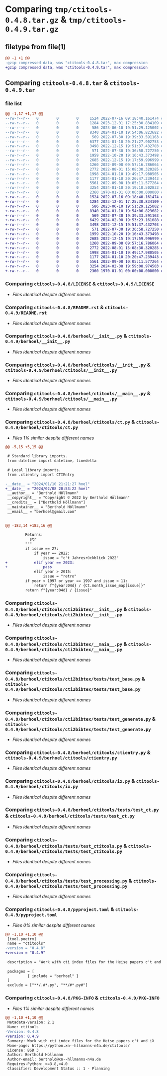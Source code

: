 # Comparing `tmp/ctitools-0.4.8.tar.gz` & `tmp/ctitools-0.4.9.tar.gz`

## filetype from file(1)

```diff
@@ -1 +1 @@
-gzip compressed data, was "ctitools-0.4.8.tar", max compression
+gzip compressed data, was "ctitools-0.4.9.tar", max compression
```

## Comparing `ctitools-0.4.8.tar` & `ctitools-0.4.9.tar`

### file list

```diff
@@ -1,17 +1,17 @@
--rw-r--r--   0        0        0     1524 2022-07-16 09:18:40.161474 ctitools-0.4.8/LICENSE
--rw-r--r--   0        0        0     1284 2023-12-01 17:25:30.834109 ctitools-0.4.8/README.rst
--rw-r--r--   0        0        0      586 2023-06-10 19:51:29.125002 ctitools-0.4.8/berhoel/__init__.py
--rw-r--r--   0        0        0     8340 2024-01-10 19:54:06.823682 ctitools-0.4.8/berhoel/ctitools/__init__.py
--rw-r--r--   0        0        0      569 2022-07-30 19:39:33.591163 ctitools-0.4.8/berhoel/ctitools/__main__.py
--rw-r--r--   0        0        0     6377 2024-01-10 20:21:27.902753 ctitools-0.4.8/berhoel/ctitools/ct.py
--rw-r--r--   0        0        0     3498 2022-12-15 19:51:37.432703 ctitools-0.4.8/berhoel/ctitools/cti2bibtex/__init__.py
--rw-r--r--   0        0        0      571 2022-07-30 19:36:58.727250 ctitools-0.4.8/berhoel/ctitools/cti2bibtex/__main__.py
--rw-r--r--   0        0        0     1959 2022-10-20 19:16:43.373498 ctitools-0.4.8/berhoel/ctitools/cti2bibtex/tests/test_base.py
--rw-r--r--   0        0        0     2685 2022-12-15 19:17:59.996999 ctitools-0.4.8/berhoel/ctitools/cti2bibtex/tests/test_generate.py
--rw-r--r--   0        0        0     1260 2022-09-08 09:57:16.786064 ctitools-0.4.8/berhoel/ctitools/ctientry.py
--rw-r--r--   0        0        0     2772 2022-08-01 15:08:30.320285 ctitools-0.4.8/berhoel/ctitools/ix.py
--rw-r--r--   0        0        0     1998 2024-01-10 19:49:17.980505 ctitools-0.4.8/berhoel/ctitools/tests/test_ct.py
--rw-r--r--   0        0        0     1177 2024-01-10 20:20:47.239443 ctitools-0.4.8/berhoel/ctitools/tests/test_ctitools.py
--rw-r--r--   0        0        0     5561 2022-09-08 10:05:11.577264 ctitools-0.4.8/berhoel/ctitools/tests/test_processing.py
--rw-r--r--   0        0        0     3254 2024-01-10 20:19:10.502833 ctitools-0.4.8/pyproject.toml
--rw-r--r--   0        0        0     2360 1970-01-01 00:00:00.000000 ctitools-0.4.8/PKG-INFO
+-rw-r--r--   0        0        0     1524 2022-07-16 09:18:40.161474 ctitools-0.4.9/LICENSE
+-rw-r--r--   0        0        0     1284 2023-12-01 17:25:30.834109 ctitools-0.4.9/README.rst
+-rw-r--r--   0        0        0      586 2023-06-10 19:51:29.125002 ctitools-0.4.9/berhoel/__init__.py
+-rw-r--r--   0        0        0     8340 2024-01-10 19:54:06.823682 ctitools-0.4.9/berhoel/ctitools/__init__.py
+-rw-r--r--   0        0        0      569 2022-07-30 19:39:33.591163 ctitools-0.4.9/berhoel/ctitools/__main__.py
+-rw-r--r--   0        0        0     6429 2024-02-08 19:53:23.161088 ctitools-0.4.9/berhoel/ctitools/ct.py
+-rw-r--r--   0        0        0     3498 2022-12-15 19:51:37.432703 ctitools-0.4.9/berhoel/ctitools/cti2bibtex/__init__.py
+-rw-r--r--   0        0        0      571 2022-07-30 19:36:58.727250 ctitools-0.4.9/berhoel/ctitools/cti2bibtex/__main__.py
+-rw-r--r--   0        0        0     1959 2022-10-20 19:16:43.373498 ctitools-0.4.9/berhoel/ctitools/cti2bibtex/tests/test_base.py
+-rw-r--r--   0        0        0     2685 2022-12-15 19:17:59.996999 ctitools-0.4.9/berhoel/ctitools/cti2bibtex/tests/test_generate.py
+-rw-r--r--   0        0        0     1260 2022-09-08 09:57:16.786064 ctitools-0.4.9/berhoel/ctitools/ctientry.py
+-rw-r--r--   0        0        0     2772 2022-08-01 15:08:30.320285 ctitools-0.4.9/berhoel/ctitools/ix.py
+-rw-r--r--   0        0        0     1998 2024-01-10 19:49:17.980505 ctitools-0.4.9/berhoel/ctitools/tests/test_ct.py
+-rw-r--r--   0        0        0     1177 2024-01-10 20:20:47.239443 ctitools-0.4.9/berhoel/ctitools/tests/test_ctitools.py
+-rw-r--r--   0        0        0     5561 2022-09-08 10:05:11.577264 ctitools-0.4.9/berhoel/ctitools/tests/test_processing.py
+-rw-r--r--   0        0        0     3254 2024-02-08 19:59:08.974503 ctitools-0.4.9/pyproject.toml
+-rw-r--r--   0        0        0     2360 1970-01-01 00:00:00.000000 ctitools-0.4.9/PKG-INFO
```

### Comparing `ctitools-0.4.8/LICENSE` & `ctitools-0.4.9/LICENSE`

 * *Files identical despite different names*

### Comparing `ctitools-0.4.8/README.rst` & `ctitools-0.4.9/README.rst`

 * *Files identical despite different names*

### Comparing `ctitools-0.4.8/berhoel/__init__.py` & `ctitools-0.4.9/berhoel/__init__.py`

 * *Files identical despite different names*

### Comparing `ctitools-0.4.8/berhoel/ctitools/__init__.py` & `ctitools-0.4.9/berhoel/ctitools/__init__.py`

 * *Files identical despite different names*

### Comparing `ctitools-0.4.8/berhoel/ctitools/__main__.py` & `ctitools-0.4.9/berhoel/ctitools/__main__.py`

 * *Files identical despite different names*

### Comparing `ctitools-0.4.8/berhoel/ctitools/ct.py` & `ctitools-0.4.9/berhoel/ctitools/ct.py`

 * *Files 1% similar despite different names*

```diff
@@ -5,15 +5,15 @@
 
 # Standard library imports.
 from datetime import datetime, timedelta
 
 # Local library imports.
 from .ctientry import CTIEntry
 
-__date__ = "2024/01/10 21:21:27 hoel"
+__date__ = "2024/02/08 20:53:22 hoel"
 __author__ = "Berthold Höllmann"
 __copyright__ = "Copyright © 2022 by Berthold Höllmann"
 __credits__ = ["Berthold Höllmann"]
 __maintainer__ = "Berthold Höllmann"
 __email__ = "berhoel@gmail.com"
 
 
@@ -183,14 +183,16 @@
 
         Returns:
           str
         """
         if issue == 27:
             if year == 2022:
                 issue = "c't Jahresrückblick 2022"
+            elif year == 2023:
+                pass
             elif year > 2015:
                 issue = "retro"
         if year < 1997 or year == 1997 and issue < 11:
             return f"{year:04d} / {Ct.month_issue_map[issue]}"
         return f"{year:04d} / {issue}"
```

### Comparing `ctitools-0.4.8/berhoel/ctitools/cti2bibtex/__init__.py` & `ctitools-0.4.9/berhoel/ctitools/cti2bibtex/__init__.py`

 * *Files identical despite different names*

### Comparing `ctitools-0.4.8/berhoel/ctitools/cti2bibtex/__main__.py` & `ctitools-0.4.9/berhoel/ctitools/cti2bibtex/__main__.py`

 * *Files identical despite different names*

### Comparing `ctitools-0.4.8/berhoel/ctitools/cti2bibtex/tests/test_base.py` & `ctitools-0.4.9/berhoel/ctitools/cti2bibtex/tests/test_base.py`

 * *Files identical despite different names*

### Comparing `ctitools-0.4.8/berhoel/ctitools/cti2bibtex/tests/test_generate.py` & `ctitools-0.4.9/berhoel/ctitools/cti2bibtex/tests/test_generate.py`

 * *Files identical despite different names*

### Comparing `ctitools-0.4.8/berhoel/ctitools/ctientry.py` & `ctitools-0.4.9/berhoel/ctitools/ctientry.py`

 * *Files identical despite different names*

### Comparing `ctitools-0.4.8/berhoel/ctitools/ix.py` & `ctitools-0.4.9/berhoel/ctitools/ix.py`

 * *Files identical despite different names*

### Comparing `ctitools-0.4.8/berhoel/ctitools/tests/test_ct.py` & `ctitools-0.4.9/berhoel/ctitools/tests/test_ct.py`

 * *Files identical despite different names*

### Comparing `ctitools-0.4.8/berhoel/ctitools/tests/test_ctitools.py` & `ctitools-0.4.9/berhoel/ctitools/tests/test_ctitools.py`

 * *Files identical despite different names*

### Comparing `ctitools-0.4.8/berhoel/ctitools/tests/test_processing.py` & `ctitools-0.4.9/berhoel/ctitools/tests/test_processing.py`

 * *Files identical despite different names*

### Comparing `ctitools-0.4.8/pyproject.toml` & `ctitools-0.4.9/pyproject.toml`

 * *Files 0% similar despite different names*

```diff
@@ -1,10 +1,10 @@
 [tool.poetry]
 name = "ctitools"
-version = "0.4.8"
+version = "0.4.9"
 
 description = "Work with cti index files for the Heise papers c't and iX"
 
 packages = [
          { include = "berhoel" }
 ]
 exclude = ["**/.#*.py", "**/#*.py#"]
```

### Comparing `ctitools-0.4.8/PKG-INFO` & `ctitools-0.4.9/PKG-INFO`

 * *Files 1% similar despite different names*

```diff
@@ -1,10 +1,10 @@
 Metadata-Version: 2.1
 Name: ctitools
-Version: 0.4.8
+Version: 0.4.9
 Summary: Work with cti index files for the Heise papers c't and iX
 Home-page: https://python.xn--hllmanns-n4a.de/ctitools/
 License: BSD 3
 Author: Berthold Höllmann
 Author-email: berthold@xn--hllmanns-n4a.de
 Requires-Python: >=3.8,<4.0
 Classifier: Development Status :: 1 - Planning
```

